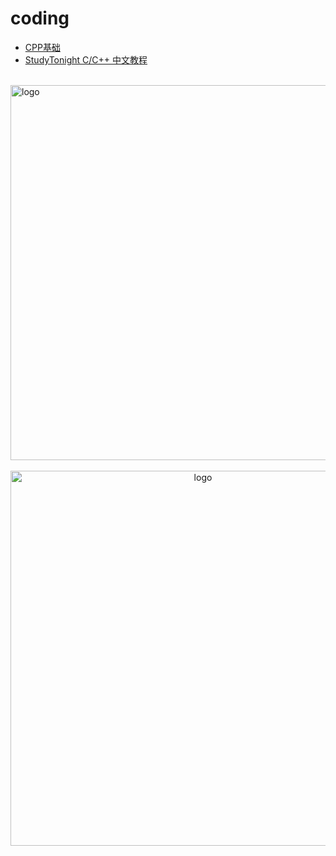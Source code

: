 # coding

-   [CPP基础](cpp_base/README.md)
-   [StudyTonight C/C++ 中文教程](c-cpp/README.md)

<br />
<img  src='/img/bjkb.PNG' width="600" alt="logo">
<br />
<br />
<div align="center">
<img  src='/img/01.jpeg' width="600" alt="logo" />
</div>
<br />
<br />
